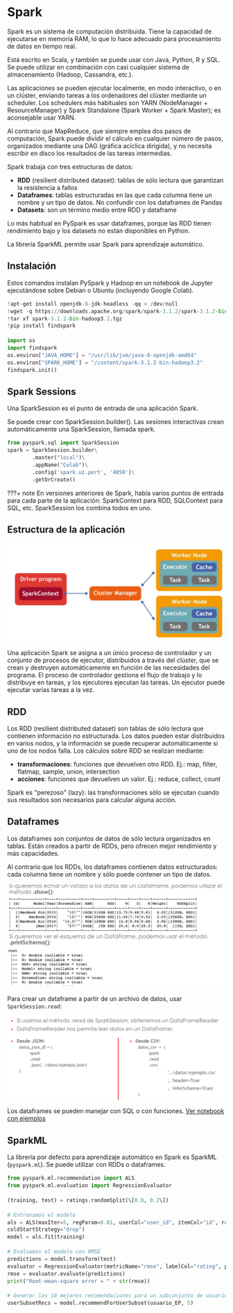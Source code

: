 # Spark

Spark es un sistema de computación distribuida. Tiene la capacidad de ejecutarse en memoria RAM, lo que lo hace adecuado para procesamiento de datos en tiempo real.

Está escrito en Scala, y también se puede usar con Java, Python, R y SQL. Se puede utilizar en combinación con casi cualquier sistema de almacenamiento (Hadoop, Cassandra, etc.).

Las aplicaciones se pueden ejecutar localmente, en modo interactivo, o en un clúster, enviando tareas a los ordenadores del clúster mediante un scheduler. Los schedulers más habituales son YARN (NodeManager + ResourceManager) y Spark Standalone (Spark Worker + Spark Master); es aconsejable usar YARN.

Al contrario que MapReduce, que siempre emplea dos pasos de computación, Spark puede dividir el cálculo en cualquier número de pasos, organizados mediante una DAG (gráfica acíclica dirigida), y no necesita escribir en disco los resultados de las tareas intermedias.

Spark trabaja con tres estructuras de datos:

* **RDD** (resilient distributed dataset): tablas de sólo lectura que garantizan la resistencia a fallos
* **Dataframes**: tablas estructuradas en las que cada columna tiene un nombre y un tipo de datos. No confundir con los dataframes de Pandas
* **Datasets**: son un término medio entre RDD y dataframe

Lo más habitual en PySpark es usar dataframes, porque las RDD tienen rendimiento bajo y los datasets no están disponibles en Python.

La librería SparkML permite usar Spark para aprendizaje automático.

## Instalación

Estos comandos instalan PySpark y Hadoop en un notebook de Jupyter ejecutándose sobre Debian o Ubuntu (incluyendo Google Colab).

```python
!apt-get install openjdk-8-jdk-headless -qq > /dev/null
!wget -q https://downloads.apache.org/spark/spark-3.1.2/spark-3.1.2-bin-hadoop3.2.tgz
!tar xf spark-3.1.2-bin-hadoop3.2.tgz
!pip install findspark

import os
import findspark
os.environ["JAVA_HOME"] = "/usr/lib/jvm/java-8-openjdk-amd64"
os.environ["SPARK_HOME"] = "/content/spark-3.1.2-bin-hadoop3.2"
findspark.init()
```

## Spark Sessions

Una SparkSession es el punto de entrada de una aplicación Spark.

Se puede crear con SparkSession.builder(). Las sesiones interactivas crean automáticamente una SparkSession, llamada spark.
```python
from pyspark.sql import SparkSession
spark = SparkSession.builder\
        .master("local")\
        .appName("Colab")\
        .config('spark.ui.port', '4050')\
        .getOrCreate()
```

???+ note
    En versiones anteriores de Spark, había varios puntos de entrada para cada parte de la aplicación: SparkContext para RDD, SQLContext para SQL, etc. SparkSession los combina todos en uno.

## Estructura de la aplicación

![eae5be2b76b4572c6e3f48f8ba7c2bd0.png](images/eae5be2b76b4572c6e3f48f8ba7c2bd0.png)

Una aplicación Spark se asigna a un único proceso de controlador y un conjunto de procesos de ejecutor, distribuidos a través del clúster, que se crean y destruyen automáticamente en función de las necesidades del programa. El proceso de controlador gestiona el flujo de trabajo y lo distribuye en tareas, y los ejecutores ejecutan las tareas. Un ejecutor puede ejecutar varias tareas a la vez.  

## RDD
Los RDD (resilient distributed dataset) son tablas de sólo lectura que contienen información no estructurada. Los datos pueden estar distribuidos en varios nodos, y la información se puede recuperar automáticamente si uno de los nodos falla.
Los cálculos sobre RDD se realizan mediante:

* **transformaciones**: funciones que devuelven otro RDD. Ej.: map, filter, flatmap, sample, union, intersection
* **acciones**: funciones que devuelven un valor. Ej.: reduce, collect, count

Spark es "perezoso" (lazy): las transformaciones sólo se ejecutan cuando sus resultados son necesarios para calcular alguna acción.

## Dataframes
Los dataframes son conjuntos de datos de sólo lectura organizados en tablas. Están creados a partir de RDDs, pero ofrecen mejor rendimiento y más capacidades. 

Al contrario que los RDDs, los dataframes contienen datos estructurados: cada columna tiene un nombre y sólo puede contener un tipo de datos. 

![ca98abaf5e0c94f1ec6ca9f24268bdd0.png](images/ca98abaf5e0c94f1ec6ca9f24268bdd0.png)

Para crear un dataframe a partir de un archivo de datos, usar `SparkSession.read`:

![cce31119de9f6ad96628aad86c2b798e.png](images/cce31119de9f6ad96628aad86c2b798e.png)

Los dataframes se pueden manejar con SQL o con funciones. [Ver notebook con ejemplos](spark-dataframes.ipynb)


## SparkML
La librería por defecto para aprendizaje automático en Spark es SparkML (`pyspark.ml`). Se puede utilizar con RDDs o dataframes.
```python
from pyspark.ml.recommendation import ALS
from pyspark.ml.evaluation import RegressionEvaluator  

(training, test) = ratings.randomSplit(\[0.8, 0.2\])

# Entrenamos el modelo
als = ALS(maxIter=5, regParam=0.01, userCol="user_id", itemCol="id", ratingCol="rating",
coldStartStrategy="drop")
model = als.fit(training)

# Evaluamos el modelo con RMSE
predictions = model.transform(test)
evaluator = RegressionEvaluator(metricName="rmse", labelCol="rating", predictionCol="prediction")
rmse = evaluator.evaluate(predictions) 
print("Root-mean-square error = " + str(rmse))

# Generar las 10 mejores recomendaciones para un subconjunto de usuarios
userSubsetRecs = model.recommendForUserSubset(usuario_EP, 5)
```
